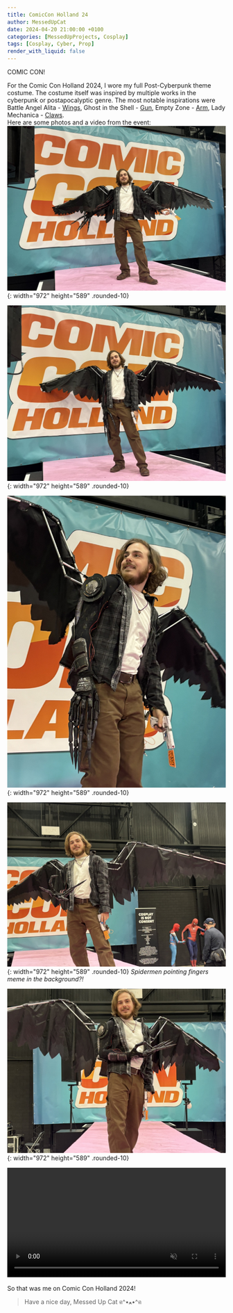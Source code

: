 ```yaml
---
title: ComicCon Holland 24
author: MessedUpCat
date: 2024-04-20 21:00:00 +0100
categories: [MessedUpProjects, Cosplay]
tags: [Cosplay, Cyber, Prop]
render_with_liquid: false
---
```


COMIC CON!

For the Comic Con Holland 2024, I wore my full Post-Cyberpunk theme costume. The costume itself was inspired by multiple works in the cyberpunk or postapocalyptic genre. The most notable inspirations were Battle Angel Alita -  [Wings](/posts/Articulated-Wings/), Ghost in the Shell -  [Gun](/posts/Cyber-gun/), Empty Zone -  [Arm](/posts/Cyber-arm/), Lady Mechanica - [Claws](/posts/Cyber-arm/).  
Here are some photos and a video from the event:
![Desktop View](/assets/2024-04-20-ComicCon-Holland/CC1.JPEG){: width="972" height="589" .rounded-10}

![Desktop View](/assets/2024-04-20-ComicCon-Holland/CC2.JPEG){: width="972" height="589" .rounded-10}

![Desktop View](/assets/2024-04-20-ComicCon-Holland/CC3.JPEG){: width="972" height="589" .rounded-10}

![Desktop View](/assets/2024-04-20-ComicCon-Holland/CC4.JPEG){: width="972" height="589" .rounded-10}
_Spidermen pointing fingers meme in the background?!_

![Desktop View](/assets/2024-04-20-ComicCon-Holland/CC5.JPEG){: width="972" height="589" .rounded-10}

<center>
<video  width="100%"  controls muted>
    <source src="/assets/2024-04-20-ComicCon-Holland/CCvid.mp4" type="video/mp4">
</video>
</center>

So that was me on Comic Con Holland 2024!

>Have a nice day, Messed Up Cat ฅ^•ﻌ•^ฅ